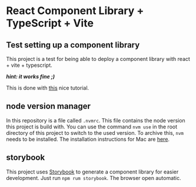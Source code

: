 # React Component Library + TypeScript + Vite

## Test setting up a component library
This project is a test for being able to deploy a component library with react + vite + typescript.

***hint: it works fine ;)***

This is done with [this](https://dev.to/receter/how-to-create-a-react-component-library-using-vites-library-mode-4lma) nice tutorial.


## node version manager
In this repository is a file called `.nvmrc`. This file contains the node version this project is build with.
You can use the command `nvm use` in the root directory of this project to switch to the used version.
To archive this, `nvm` needs to be installed. The installation instructions for Mac are [here](https://github.com/nvm-sh/nvm). 

## storybook
This project uses [Storybook](https://github.com/storybookjs/storybook) to generate a component library for easier development.
Just run `npm rum storybook`. The browser open automatic. 